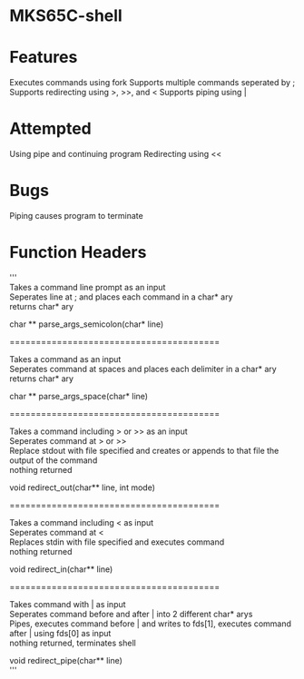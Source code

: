 # MKS65C-shell

# Features
Executes commands using fork
Supports multiple commands seperated by ;
Supports redirecting using >, >>, and <
Supports piping using |

# Attempted
Using pipe and continuing program
Redirecting using <<

# Bugs
Piping causes program to terminate

# Function Headers
'''  
Takes a command line prompt as an input  
Seperates line at ; and places each command in a char* ary  
returns char* ary  

char ** parse_args_semicolon(char* line)  

========================================  

Takes a command as an input  
Seperates command at spaces and places each delimiter in a char* ary   
returns char* ary  

char ** parse_args_space(char* line)  

========================================  

Takes a command including > or >> as an input  
Seperates command at > or >>  
Replace stdout with file specified and creates or appends to that file the output of the command  
nothing returned  

void redirect_out(char** line, int mode)  

========================================  

Takes a command including < as input  
Seperates command at <  
Replaces stdin with file specified and executes command  
nothing returned  

void redirect_in(char** line)  

========================================

Takes command with | as input  
Seperates command before and after | into 2 different char* arys  
Pipes, executes command before | and writes to fds[1], executes command after | using fds[0] as input  
nothing returned, terminates shell  

void redirect_pipe(char** line)  
'''
